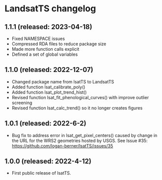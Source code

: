 # LandsatTS changelog

## 1.1.1 (released: 2023-04-18)
- Fixed NAMESPACE issues
- Compressed RDA files to reduce package size
- Made more function calls explicit
- Defined a set of global variables

## 1.1.0 (released: 2022-12-07)
- Changed package name from lsatTS to LandsatTS
- Added function lsat_calibrate_poly()
- Added function lsat_plot_trend_hist()
- Revised function lsat_fit_phenological_curves() with improve outlier screening
- Revised function lsat_calc_trend() so it no longer creates figures

## 1.0.1 (released: 2022-6-2)
- Bug fix to address error in lsat_get_pixel_centers() caused by change in the URL for the WRS2 geometries hosted by USGS. See Issue #35: https://github.com/logan-berner/lsatTS/issues/35

## 1.0.0 (released: 2022-4-12)
- First public release of lsatTS.
